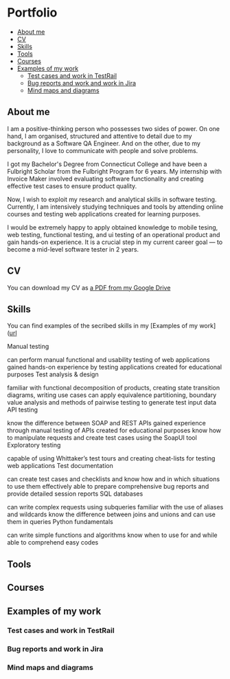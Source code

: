 # Portfolio
* [About me](https://github.com/BOSAJIE/Portfolio/edit/main/README.md#about-me)
* [CV](https://github.com/BOSAJIE/Portfolio/blob/main/README.md#cv)
* [Skills](https://github.com/BOSAJIE/Portfolio/edit/main/README.md#skills)
* [Tools](https://github.com/BOSAJIE/Portfolio/edit/main/README.md#tools)
* [Courses](https://github.com/BOSAJIE/Portfolio/edit/main/README.md#courses)
* [Examples of my work](https://github.com/BOSAJIE/Portfolio/edit/main/README.md#examples-of-my-work)
  * [Test cases and work in TestRail](https://github.com/BOSAJIE/Portfolio/edit/main/README.md#test-cases-and-work-in-testrail)
  * [Bug reports and work and work in Jira](https://github.com/BOSAJIE/Portfolio/edit/main/README.md#bug-reports)
  * [Mind maps and diagrams](https://github.com/BOSAJIE/Portfolio/edit/main/README.md#mind-maps-and-diagrams)
## About me
I am a positive-thinking person who possesses two sides of power. On one hand, I am organised, structured and attentive to detail due to my background as a Software QA Engineer. And on the other, due to my personality, I love to communicate with people and solve problems.

I got my Bachelor's Degree from Connecticut College and have been a Fulbright Scholar from the Fulbright Program for 6 years. My internship with Invoice Maker involved evaluating software functionality and creating effective test cases to ensure product quality.

Now, I wish to exploit my research and analytical skills in software testing. Currently, I am intensively studying techniques and tools by attending online courses and testing web applications created for learning purposes.

I would be extremely happy to apply obtained knowledge to mobile tesing, web testing, functional testing, and ui testing of an operational product and gain hands-on experience. It is a crucial step in my current career goal — to become a mid-level software tester in 2 years.
## CV
You can download my CV as [a PDF from my Google Drive](https://docs.google.com/document/d/1ujd8OXMKcTmH3uBA40iP5elJXgRVWLav/edit)
## Skills
You can find examples of the secribed skills in my [Examples of my work]([url]()

Manual testing

can perform manual functional and usability testing of web applications
gained hands-on experience by testing applications created for educational purposes
Test analysis & design

familiar with functional decomposition of products, creating state transition diagrams, writing use cases
can apply equivalence partitioning, boundary value analysis and methods of pairwise testing to generate test input data
API testing

know the difference between SOAP and REST APIs
gained experience through manual testing of APIs created for educational purposes
know how to manipulate requests and create test cases using the SoapUI tool
Exploratory testing

capable of using Whittaker’s test tours and creating cheat-lists for testing web applications
Test documentation

can create test cases and checklists and know how and in which situations to use them effectively
able to prepare comprehensive bug reports and provide detailed session reports
SQL databases

can write complex requests using subqueries
familiar with the use of aliases and wildcards
know the difference between joins and unions and can use them in queries
Python fundamentals

can write simple functions and algorithms
know when to use for and while
able to comprehend easy codes
## Tools
## Courses
## Examples of my work
### Test cases and work in TestRail
### Bug reports and work in Jira
### Mind maps and diagrams



